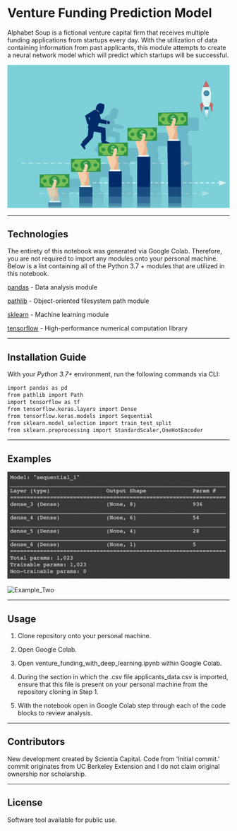 # Venture Funding Prediction Model

Alphabet Soup is a fictional venture capital firm that receives multiple funding applications from startups every day. With the utilization of data containing information from past applicants, this module attempts to create a neural network model which will predict which startups will be successful.

![Venture_Funding_Prediction_Model](https://github.com/ScientiaCapital/Venture-Funding-Deep-Learning-Model/blob/main/Resources/vcimage1.jpeg)

---

## Technologies

The entirety of this notebook was generated via Google Colab. Therefore, you are not required to import any modules onto your personal machine. Below is a list containing all of the Python 3.7 + modules that are utilized in this notebook.

[pandas](https://pandas.pydata.org/pandas-docs/stable/) - Data analysis module

[pathlib](https://docs.python.org/3/library/pathlib.html) - Object-oriented filesystem path module

[sklearn](https://sklearn.org/) - Machine learning module

[tensorflow](https://pypi.org/project/tensorflow/) - High-performance numerical computation library


---

## Installation Guide

With your _Python 3.7+_ environment, run the following commands via CLI:

```
import pandas as pd
from pathlib import Path
import tensorflow as tf
from tensorflow.keras.layers import Dense
from tensorflow.keras.models import Sequential
from sklearn.model_selection import train_test_split
from sklearn.preprocessing import StandardScaler,OneHotEncoder
```

---

## Examples

![Example_One](https://github.com/ScientiaCapital/Venture-Funding-Deep-Learning-Model/blob/main/Resources/Screen%20Shot%202021-06-24%20at%208.08.01%20AM.png)

![Example_Two](https://github.com/ScientiaCapital/Venture-Funding-Prediction-Model/blob/main/Resources/Screen%20Shot%202021-06-24%20at%208.33.58%20AM.png)

---

## Usage

1. Clone repository onto your personal machine.

2. Open Google Colab.

3. Open venture_funding_with_deep_learning.ipynb within Google Colab.

4. During the section in which the .csv file applicants_data.csv is imported, ensure that this file is present on your personal machine from the repository cloning in Step 1.

5. With the notebook open in Google Colab step through each of the code blocks to review analysis.
---

## Contributors

New development created by Scientia Capital. Code from 'Initial commit.' commit originates from UC Berkeley Extension and I do not claim original ownership nor scholarship.

---

## License

Software tool available for public use. 
